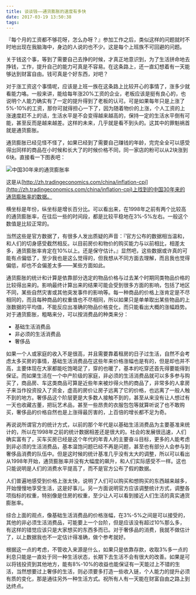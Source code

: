 ```yaml
---
title: 谈谈钱——通货膨胀的速度有多快
date: 2017-03-19 13:50:38
tags:
---
```


『每个月的工资都不够花呀，怎么办呀？』参加工作之后，类似这样的问题就时不时地出现在我脑海中，身边的人说的也不少。这是每个上班族不可回避的问题。  

关于钱这个事，等到了需要自己去挣的时候，才真正地意识到，为了生活拼命地去挣钱，工作，提升自己的能力可真是不容易。在这条路上，还一直幻想着有一天能够达到财富自由。钱可真是个好东西，对吧？  

对于涨工资这个事情呢，应该是上班一族在这条路上比较开心的事情了，涨多少就看能力咯。一般来讲，能给每年涨20%工资的企业，老板应该是挺有良心的，也说明个人能力确实有了一定的提升得到了老板的认可。可是如果每年只是上涨了5%-10%的工资，那你可就得担心一下了，因为随着物价的上涨，个人工资的上涨速度赶不上的话，生活水平是不会变得越来越高的，保持一定的生活水平倒有可能，甚至反而是越来越差。这样的未来，几乎就是看不到头的。这其中的罪魁祸首就是通货膨胀。  

通货膨胀已经见怪不怪了，如果已经到了需要自己赚钱的年龄，完完全全可以感受得出同样的商品在小时候和长大了的时候价格不同，同一家店的粉可以从2块涨到6块。直接看一下图表吧：  

![中国30年来的通货膨胀率](img/中国30年来的通货膨胀率.png)  

这是从[http://zh.tradingeconomics.com/china/inflation-cpi](http://zh.tradingeconomics.com/china/inflation-cpi)上找到的中国30年来的通货膨胀率的数据。  

横坐标是年份，纵坐标是增长百分比。可以看出来，在1998年之前有两个比较高的通货膨胀率，在往后一些的时间段，都是比较平稳地在3%-5%左右。一般这个数值是比较正常的。  

当然这些是官方数据了，有很多人发出质疑的声音：『官方公布的数据相当温和，和人们的切身感受截然相反。以目前房价和物价的购买能力与以前相比，相差太多，通货膨胀率肯定在10%以上。还是保守估计。』显然吧，这些数据或许真的可能有点偏低了，至少我也是这么觉得的，但我想从不同方面去理解，而且我也觉得偏低，却也不会偏差太多——某些方面如此。  

通货膨胀的统计和计算是依靠部分选定的物品价格与过去某个时期同类物品价格的比较得出来的。影响最终计算出来的结果可能会受到很多方面的影响，包括了地区不同，某些自然灾害或其他突发事件的影响等。每一种商品的价格上涨肯定是不尽相同的，而且每种商品的权重值也不尽相同，所以如果只是单单取出某些物品的上涨数据的平均值，不能反应出准确的物品价格变化，而只能看出大概的涨幅趋势。对于通货膨胀，粗略来分，可以按消费品的种类来分：  

- 基础生活消费品  
- 非必须的生活消费品  
- 奢侈品  

如果一个人或家庭的收入不是很高，并且需要靠着租房的日子过生活，自然不会考虑太多买房的事情，基础生活消费品在这些年来价格涨幅也是有的，但是却也并不高，主要体现在大家都能吃饱喝足了，穿的也暖了，基本的吃穿还首先得要能得到保证。而如果生活在一个中产阶级的家庭，非必须的生活消费品就可以多多参与购买了，商品房、车这类商品可算是近些年来被炒得火热的商品了，非常多的人拿房子来当作投资投入了资金，虚高的房价让房子远离了它的价格，也远离了一般人触不到的地方。奢侈品这个阶层更是大多数人接触不到的，甚至从来没有让人想过有一天也收藏古董，把玩艺术品，甚至一些昂贵的衣服包包等就算听说了也不敢购买，奢侈品的价格自然也是上涨得最厉害的，上百倍的增长都不足为奇。  

再说说所谓官方的统计方式，以前的那个年代是以基础生活消费品为主要基准来统计的，所以在1998年之前的统计数据相差还是很大的。社会的发展很迅速，人们确实富有了，买车买房已经是这个年代的年青人的主要奋斗目标，更多的人能考虑到非必须的生活消费品，基本温饱问题已经不再是问题，甚至也有部分人会参与到奢侈品消费的队伍中。但是这时候的统计基准几乎没有太大的调整，所以可以看出从1998年开始，通货膨胀率并没有大幅度的飙升，和人们实际感受不一样。这也只能说明是人们的消费水平提高了，而不是官方公布了假的数据。  

人们普遍地感受到价格上涨太快，说明了人们可以购买和想购买的东西越来越多，开始慢慢地享受生活，这是好事儿。另一方面说明官方应该调整统计方式，调整各项指标的权重，特别像是住房的权重，至少让人可以看到接近人们生活的真实通货膨胀率。  

综合上面的观点，像基础生活消费品的价格涨幅，在3%-5%之间是可以接受的，其他的非必须生活消费品，可能要上一个台阶，但是应该没有超过10%那么多，有这样的错觉应该只是大家想买的东西多而已。对于奢侈品的消费，我就不做估计了，以上数据我也不一定估计得准确，做个参考就好。  

根据这一点的考虑，不管收入来源是什么，如果只是依靠存款，收取3%多一点的利息只能是一直处于同一种生活状态，长期下去生活不会有很大的改善。如果是可以将钱投资到其他地方，能有8%-10%的收益也能保证有一天能过上不错的生活，当然想要过上奢侈的生活，则必须要多打造一些收入链，个人能力的提升必须有质的变化，那是通往另外一种生活方式。祝所有人有一天能在财富自由之路上到达终点。  